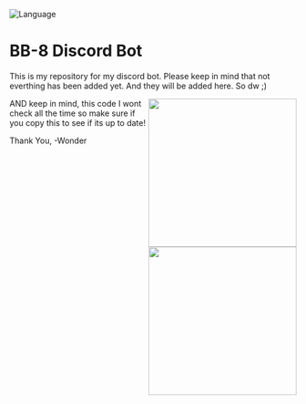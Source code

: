 ![Language](https://img.shields.io/badge/language-node.js-yellow.svg)
# BB-8 Discord Bot
This is my repository for my discord bot. Please keep in mind that not everthing has been added yet. And they will be added here. So dw ;)

<img align="right" height="260" src="http://imgur.com/a/f0GY5">
<img align="right" height="260" src="http://imgur.com/Wna1Yrn">


AND keep in mind, this code I wont check all the time so make sure if you copy this to see if its up to date!

Thank You,
-Wonder

